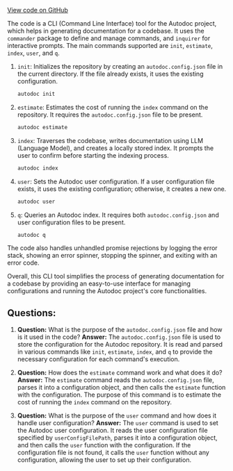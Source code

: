 [View code on GitHub](https://github.com/context-labs/autodoc/src/index.ts)

The code is a CLI (Command Line Interface) tool for the Autodoc project, which helps in generating documentation for a codebase. It uses the `commander` package to define and manage commands, and `inquirer` for interactive prompts. The main commands supported are `init`, `estimate`, `index`, `user`, and `q`.

1. `init`: Initializes the repository by creating an `autodoc.config.json` file in the current directory. If the file already exists, it uses the existing configuration.
   ```bash
   autodoc init
   ```

2. `estimate`: Estimates the cost of running the `index` command on the repository. It requires the `autodoc.config.json` file to be present.
   ```bash
   autodoc estimate
   ```

3. `index`: Traverses the codebase, writes documentation using LLM (Language Model), and creates a locally stored index. It prompts the user to confirm before starting the indexing process.
   ```bash
   autodoc index
   ```

4. `user`: Sets the Autodoc user configuration. If a user configuration file exists, it uses the existing configuration; otherwise, it creates a new one.
   ```bash
   autodoc user
   ```

5. `q`: Queries an Autodoc index. It requires both `autodoc.config.json` and user configuration files to be present.
   ```bash
   autodoc q
   ```

The code also handles unhandled promise rejections by logging the error stack, showing an error spinner, stopping the spinner, and exiting with an error code.

Overall, this CLI tool simplifies the process of generating documentation for a codebase by providing an easy-to-use interface for managing configurations and running the Autodoc project's core functionalities.
## Questions: 
 1. **Question:** What is the purpose of the `autodoc.config.json` file and how is it used in the code?
   **Answer:** The `autodoc.config.json` file is used to store the configuration for the Autodoc repository. It is read and parsed in various commands like `init`, `estimate`, `index`, and `q` to provide the necessary configuration for each command's execution.

2. **Question:** How does the `estimate` command work and what does it do?
   **Answer:** The `estimate` command reads the `autodoc.config.json` file, parses it into a configuration object, and then calls the `estimate` function with the configuration. The purpose of this command is to estimate the cost of running the `index` command on the repository.

3. **Question:** What is the purpose of the `user` command and how does it handle user configuration?
   **Answer:** The `user` command is used to set the Autodoc user configuration. It reads the user configuration file specified by `userConfigFilePath`, parses it into a configuration object, and then calls the `user` function with the configuration. If the configuration file is not found, it calls the `user` function without any configuration, allowing the user to set up their configuration.